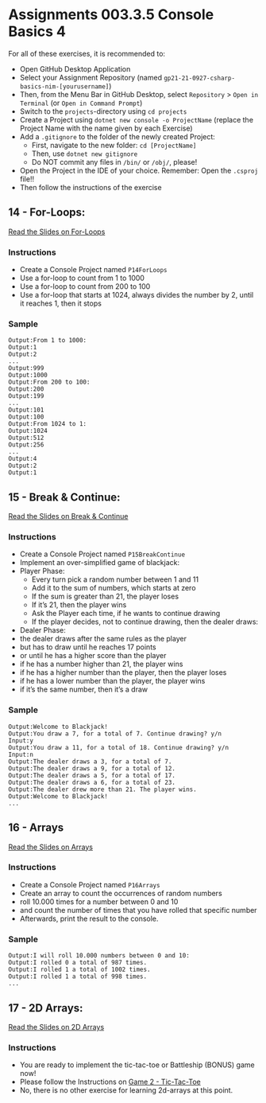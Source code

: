 # Assignments 003.3.5 Console Basics 4

For all of these exercises, it is recommended to:
- Open GitHub Desktop Application
- Select your Assignment Repository (named `gp21-21-0927-csharp-basics-nim-[yourusername]`)
- Then, from the Menu Bar in GitHub Desktop, select `Repository` > `Open in Terminal` (or `Open in Command Prompt`)
- Switch to the `projects`-directory using `cd projects`
- Create a Project using `dotnet new console -o ProjectName` (replace the Project Name with the name given by each Exercise)
- Add a `.gitignore` to the folder of the newly created Project:
  - First, navigate to the new folder: `cd [ProjectName]`
  - Then, use `dotnet new gitignore`
  - Do NOT commit any files in `/bin/` or `/obj/`, please!
- Open the Project in the IDE of your choice. Remember: Open the `.csproj` file!!
- Then follow the instructions of the exercise

## 14 - For-Loops: 
[Read the Slides on For-Loops](../slides/003.3.5-console-basics-4.md#14-for-loop)
### Instructions
- Create a Console Project named `P14ForLoops`
- Use a for-loop to count from 1 to 1000
- Use a for-loop to count from 200 to 100
- Use a for-loop that starts at 1024, always divides the number by 2, until it reaches 1, then it stops
### Sample
```
Output:From 1 to 1000:
Output:1
Output:2
...
Output:999
Output:1000
Output:From 200 to 100:
Output:200
Output:199
...
Output:101
Output:100
Output:From 1024 to 1:
Output:1024
Output:512
Output:256
...
Output:4
Output:2
Output:1
```

## 15 - Break & Continue: 
[Read the Slides on Break & Continue](../slides/003.3.5-console-basics-4.md#15-break--continue)
### Instructions
- Create a Console Project named `P15BreakContinue`
- Implement an over-simplified game of blackjack: 
- Player Phase:
  - Every turn pick a random number between 1 and 11
  - Add it to the sum of numbers, which starts at zero
  - If the sum is greater than 21, the player loses
  - If it’s 21, then the player wins
  - Ask the Player each time, if he wants to continue drawing
  - If the player decides, not to continue drawing, then the dealer draws:
- Dealer Phase:
- the dealer draws after the same rules as the player
- but has to draw until he reaches 17 points
- or until he has a higher score than the player
- if he has a number higher than 21, the player wins
- if he has a higher number than the player, then the player loses
- if he has a lower number than the player, the player wins
- if it’s the same number, then it’s a draw
### Sample
```
Output:Welcome to Blackjack!
Output:You draw a 7, for a total of 7. Continue drawing? y/n
Input:y
Output:You draw a 11, for a total of 18. Continue drawing? y/n
Input:n
Output:The dealer draws a 3, for a total of 7.
Output:The dealer draws a 9, for a total of 12.
Output:The dealer draws a 5, for a total of 17.
Output:The dealer draws a 6, for a total of 23.
Output:The dealer drew more than 21. The player wins.
Output:Welcome to Blackjack!
...
```

## 16 - Arrays
[Read the Slides on Arrays](../slides/003.3.5-console-basics-4.md#16-arrays)
### Instructions
- Create a Console Project named `P16Arrays`
- Create an array to count the occurrences of random numbers
- roll 10.000 times for a number between 0 and 10 
- and count the number of times that you have rolled that specific number
- Afterwards, print the result to the console.
### Sample
```
Output:I will roll 10.000 numbers between 0 and 10:
Output:I rolled 0 a total of 987 times.
Output:I rolled 1 a total of 1002 times.
Output:I rolled 1 a total of 998 times.
...
```


## 17 - 2D Arrays:
[Read the Slides on 2D Arrays](../slides/003.3.5-console-basics-4.md#17-2d-arrays)
### Instructions
- You are ready to implement the tic-tac-toe or Battleship (BONUS) game now!
- Please follow the Instructions on [Game 2 - Tic-Tac-Toe](003.3.6-console-basics-game-2.md#game-2-tic-tac-toe)
- No, there is no other exercise for learning 2d-arrays at this point.

